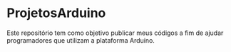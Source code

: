 # ProjetosArduino
Este repositório tem como objetivo publicar meus códigos a fim de ajudar programadores que utilizam a plataforma Arduíno.

